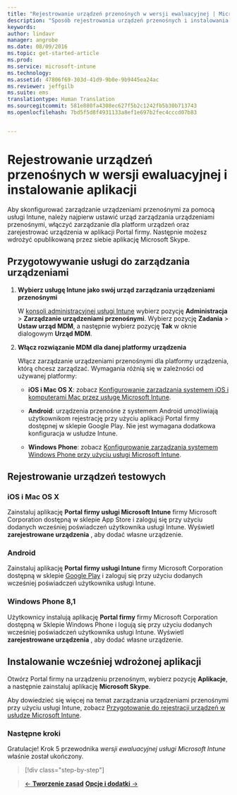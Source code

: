 ```yaml
---
title: "Rejestrowanie urządzeń przenośnych w wersji ewaluacyjnej | Microsoft Intune"
description: "Sposób rejestrowania urządzeń przenośnych i instalowania aplikacji po zarejestrowaniu się w bezpłatnej, 30-dniowej wersji ewaluacyjnej usługi Intune"
keywords: 
author: lindavr
manager: angrobe
ms.date: 08/09/2016
ms.topic: get-started-article
ms.prod: 
ms.service: microsoft-intune
ms.technology: 
ms.assetid: 47806f69-303d-41d9-9b0e-9b9445ea24ac
ms.reviewer: jeffgilb
ms.suite: ems
translationtype: Human Translation
ms.sourcegitcommit: 581e880fa4308ec627f5b2c1242fb5b30b713743
ms.openlocfilehash: 7bd5f5d8f4931133a8ef1e697b2fec4cccd07b83


---
```


# Rejestrowanie urządzeń przenośnych w wersji ewaluacyjnej i instalowanie aplikacji
Aby skonfigurować zarządzanie urządzeniami przenośnymi za pomocą usługi Intune, należy najpierw ustawić urząd zarządzania urządzeniami przenośnymi, włączyć zarządzanie dla platform urządzeń oraz zarejestrować urządzenia w aplikacji Portal firmy. Następnie możesz wdrożyć opublikowaną przez siebie aplikację Microsoft Skype.

## Przygotowywanie usługi do zarządzania urządzeniami

1.  **Wybierz usługę Intune jako swój urząd zarządzania urządzeniami przenośnymi**

    W [konsoli administracyjnej usługi Intune](https://manage.microsoft.com/) wybierz pozycję **Administracja** &gt; **Zarządzanie urządzeniami przenośnymi**. Wybierz pozycję **Zadania** > **Ustaw urząd MDM**, a następnie wybierz pozycję **Tak** w oknie dialogowym **Urząd MDM**.

2.  **Włącz rozwiązanie MDM dla danej platformy urządzenia**

    Włącz zarządzanie urządzeniami przenośnymi dla platformy urządzenia, którą chcesz zarządzać. Wymagania różnią się w zależności od używanej platformy:

    -   **iOS i Mac OS X**: zobacz [Konfigurowanie zarządzania systemem iOS i komputerami Mac przez usługę Microsoft Intune](/Intune/Deploy-Use/set-up-ios-and-mac-management-with-microsoft-intune).

    -   **Android**: urządzenia przenośne z systemem Android umożliwiają użytkownikom rejestrację przy użyciu aplikacji Portal firmy dostępnej w sklepie Google Play. Nie jest wymagana dodatkowa konfiguracja w usłudze Intune.

    -   **Windows Phone**: zobacz [Konfigurowanie zarządzania systemem Windows Phone przy użyciu usługi Microsoft Intune](/Intune/Deploy-Use/set-up-windows-phone-management-with-microsoft-intune).

## Rejestrowanie urządzeń testowych

### iOS i Mac OS X
Zainstaluj aplikację **Portal firmy usługi Microsoft Intune** firmy Microsoft Corporation dostępną w sklepie App Store i zaloguj się przy użyciu dodanych wcześniej poświadczeń użytkownika usługi Intune. Wyświetl **zarejestrowane urządzenia** , aby dodać własne urządzenie.

### Android
Zainstaluj aplikację **Portal firmy usługi Intune** firmy Microsoft Corporation dostępną w sklepie [Google Play](http://go.microsoft.com/fwlink/p/?LinkId=386612) i zaloguj się przy użyciu dodanych wcześniej poświadczeń użytkownika usługi Intune.

### Windows Phone 8,1
Użytkownicy instalują aplikację **Portal firmy** firmy Microsoft Corporation dostępną w Sklepie Windows Phone i logują się przy użyciu dodanych wcześniej poświadczeń użytkownika usługi Intune.  Wyświetl **zarejestrowane urządzenia** , aby dodać własne urządzenie.

## Instalowanie wcześniej wdrożonej aplikacji
Otwórz Portal firmy na urządzeniu przenośnym, wybierz pozycję **Aplikacje**, a następnie zainstaluj aplikację **Microsoft Skype**.

Aby dowiedzieć się więcej na temat zarządzania urządzeniami przenośnymi przy użyciu usługi Intune, zobacz [Przygotowanie do rejestracji urządzeń w usłudze Microsoft Intune](/Intune/deploy-use/prerequisites-for-enrollment).

### Następne kroki
Gratulacje! Krok 5 przewodnika *wersji ewaluacyjnej usługi Microsoft Intune* właśnie został ukończony.

>[!div class="step-by-step"]

>[&larr; **Tworzenie zasad**](.\get-started-with-a-30-day-trial-of-microsoft-intune-step-4.md)     [**Opcje i dodatki** &rarr;](.\get-started-with-a-30-day-trial-of-microsoft-intune-step-6.md)  



<!--HONumber=Oct16_HO2-->


